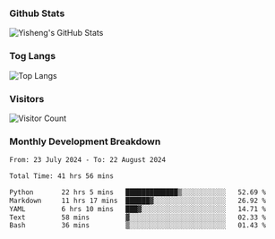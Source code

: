 ### Github Stats
![Yisheng's GitHub Stats](https://github-readme-stats-9qabuvhk1-gongyisheng.vercel.app/api?username=gongyisheng&count_private=true&show_icons=true)
### Tog Langs
![Top Langs](https://github-readme-stats-9qabuvhk1-gongyisheng.vercel.app/api/top-langs/?username=gongyisheng&layout=compact)
### Visitors
![Visitor Count](https://profile-counter.glitch.me/gongyisheng/count.svg)
### Monthly Development Breakdown
<!--START_SECTION:waka-->

```txt
From: 23 July 2024 - To: 22 August 2024

Total Time: 41 hrs 56 mins

Python       22 hrs 5 mins   █████████████▒░░░░░░░░░░░   52.69 %
Markdown     11 hrs 17 mins  ██████▓░░░░░░░░░░░░░░░░░░   26.92 %
YAML         6 hrs 10 mins   ███▓░░░░░░░░░░░░░░░░░░░░░   14.71 %
Text         58 mins         ▓░░░░░░░░░░░░░░░░░░░░░░░░   02.33 %
Bash         36 mins         ▒░░░░░░░░░░░░░░░░░░░░░░░░   01.43 %
```

<!--END_SECTION:waka-->
